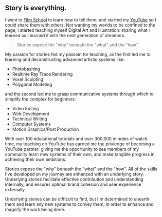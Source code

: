 ## Story is everything. 

I went to [Film School](https://www.biola.edu/film) to learn how to tell them, and started my [YouTube](https://www.youtube.com/embodiedjosh) so I could share them with others. Not wanting my worlds to be confined to the page, I started teaching myself Digital Art and Illustration: sharing what I learned as I learned it with the next generation of dreamers.  

>Stories expose the "why" beneath the "what" and the "how". 

My passion for stories fed my passoin for teaching, as the first led me to learning and deconstructing advanced artistic systems like:
* Photobashing
* Realtime Ray Trace Rendering 
* Voxel Sculpting 
* Polygonal Modeling

and the second led me to grasp communicative systems through which to simplify the complex for beginners: 
* Video Editing
* Web Development
* Technical Writing
* Computer Systems
* Motion Graphics/Post Production 

With over 100 educational tutorials and over 300,000 minutes of watch time, my teaching on YouTube has earned me the privledge of becoming a YouTube partner: giving me the opportunity to see members of my community learn new systems of their own, and make tangible progress in achieving their own ambitions. 

Stories expose the "why" beneath the "what" and the "how". All of the skills I've developed on my journey are enhanced with an underlying story. Underlying stories facilitate effective contribution and understanding internally, and ensures optimal brand cohesion and user experience externally. 

Underlying stories can be difficult to find, but I'm determined to unearth them and learn any new systems to convey them, in order to enhance and magnify the work being done. 
